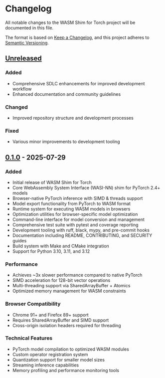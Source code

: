 # Changelog

All notable changes to the WASM Shim for Torch project will be documented in this file.

The format is based on [Keep a Changelog](https://keepachangelog.com/en/1.0.0/),
and this project adheres to [Semantic Versioning](https://semver.org/spec/v2.0.0.html).

## [Unreleased]

### Added
- Comprehensive SDLC enhancements for improved development workflow
- Enhanced documentation and community guidelines

### Changed
- Improved repository structure and development processes

### Fixed
- Various minor improvements to development tooling

## [0.1.0] - 2025-07-29

### Added
- Initial release of WASM Shim for Torch
- Core WebAssembly System Interface (WASI-NN) shim for PyTorch 2.4+ models
- Browser-native PyTorch inference with SIMD & threads support
- Model export functionality from PyTorch to WASM format
- Runtime system for executing WASM models in browsers
- Optimization utilities for browser-specific model optimization
- Command-line interface for model conversion and management
- Comprehensive test suite with pytest and coverage reporting
- Development tooling with ruff, black, mypy, and pre-commit hooks
- Documentation including README, CONTRIBUTING, and SECURITY guides
- Build system with Make and CMake integration
- Support for Python 3.10, 3.11, and 3.12

### Performance
- Achieves ~3x slower performance compared to native PyTorch
- SIMD acceleration for 128-bit vector operations
- Multi-threading support via SharedArrayBuffer + Atomics
- Optimized memory management for WASM constraints

### Browser Compatibility
- Chrome 91+ and Firefox 89+ support
- Requires SharedArrayBuffer and SIMD support
- Cross-origin isolation headers required for threading

### Technical Features
- PyTorch model compilation to optimized WASM modules
- Custom operator registration system
- Quantization support for smaller model sizes
- Streaming inference capabilities
- Memory profiling and performance monitoring tools

[Unreleased]: https://github.com/yourusername/wasm-shim-for-torch/compare/v0.1.0...HEAD
[0.1.0]: https://github.com/yourusername/wasm-shim-for-torch/releases/tag/v0.1.0